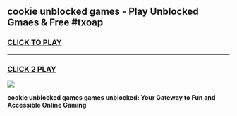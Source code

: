 
## cookie unblocked games - Play Unblocked Gmaes & Free #txoap
<h3>
<a href="https://premium.freeplayer.one?title=cookie_unblocked_games&ref=03M">CLICK TO PLAY</a></h3>
<hr>

<h3>
<a href="https://premium.freeplayer.one?title=cookie_unblocked_games&ref=03M">CLICK 2 PLAY</a>
  
</h3>

<a href="https://premium.freeplayer.one?title=cookie_unblocked_games&ref=03M"><img src="https://clearcache.store/games.png"></a>


**cookie unblocked games games unblocked: Your Gateway to Fun and Accessible Online Gaming**
